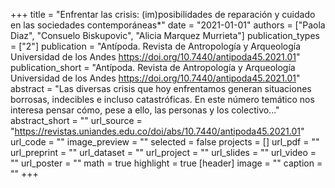 +++
title = "Enfrentar las crisis: (im)posibilidades de reparación y cuidado en las sociedades contemporáneas*"
date = "2021-01-01"
authors = ["Paola Diaz", "Consuelo Biskupovic", "Alicia Marquez Murrieta"]
publication_types = ["2"]
publication = "Antípoda. Revista de Antropología y Arqueología Universidad de los Andes https://doi.org/10.7440/antipoda45.2021.01"
publication_short = "Antípoda. Revista de Antropología y Arqueología Universidad de los Andes https://doi.org/10.7440/antipoda45.2021.01"
abstract = "Las diversas crisis que hoy enfrentamos generan situaciones borrosas, indecibles e incluso catastróficas. En este número temático nos interesa pensar cómo, pese a ello, las personas y los colectivo..."
abstract_short = ""
url_source = "https://revistas.uniandes.edu.co/doi/abs/10.7440/antipoda45.2021.01"
url_code = ""
image_preview = ""
selected = false
projects = []
url_pdf = ""
url_preprint = ""
url_dataset = ""
url_project = ""
url_slides = ""
url_video = ""
url_poster = ""
math = true
highlight = true
[header]
image = ""
caption = ""
+++
